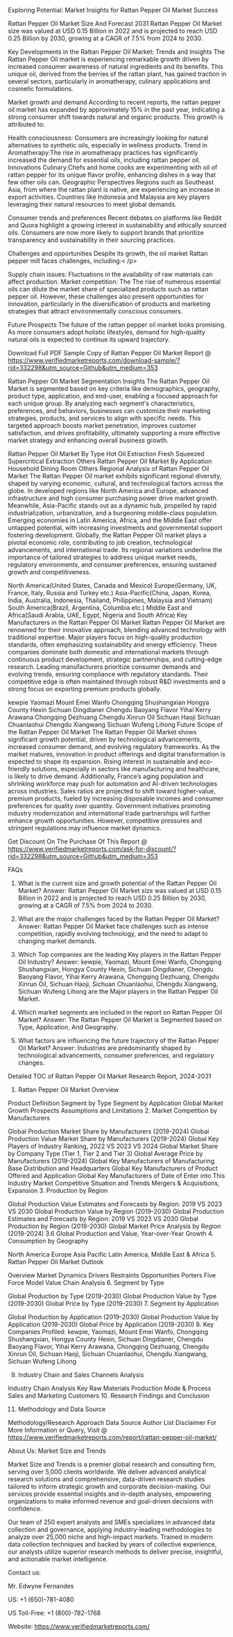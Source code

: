 Exploring Potential: Market Insights for Rattan Pepper Oil Market Success


Rattan Pepper Oil Market Size And Forecast 2031
Rattan Pepper Oil Market size was valued at USD 0.15 Billion in 2022 and is projected to reach USD 0.25 Billion by 2030, growing at a CAGR of 7.5% from 2024 to 2030.

Key Developments in the Rattan Pepper Oil Market: Trends and Insights
The Rattan Pepper Oil market is experiencing remarkable growth driven by increased consumer awareness of natural ingredients and its benefits. This unique oil, derived from the berries of the rattan plant, has gained traction in several sectors, particularly in aromatherapy, culinary applications and cosmetic formulations.

Market growth and demand
According to recent reports, the rattan pepper oil market has expanded by approximately 15% in the past year, indicating a strong consumer shift towards natural and organic products. This growth is attributed to:

Health consciousness: Consumers are increasingly looking for natural alternatives to synthetic oils, especially in wellness products.
Trend in Aromatherapy:The rise in aromatherapy practices has significantly increased the demand for essential oils, including rattan pepper oil.
Innovations Culinary:Chefs and home cooks are experimenting with oil of rattan pepper for its unique flavor profile, enhancing dishes in a way that few other oils can.
Geographic Perspectives
Regions such as Southeast Asia, from where the rattan plant is native, are experiencing an increase in export activities. Countries like Indonesia and Malaysia are key players leveraging their natural resources to meet global demands.

Consumer trends and preferences
Recent debates on platforms like Reddit and Quora highlight a growing interest in sustainability and ethically sourced oils. Consumers are now more likely to support brands that prioritize transparency and sustainability in their sourcing practices.

Challenges and opportunities
Despite its growth, the oil market Rattan pepper mill faces challenges, including:< /p>

Supply chain issues: Fluctuations in the availability of raw materials can affect production.
Market competition: The The rise of numerous essential oils can dilute the market share of specialized products such as rattan pepper oil.
However, these challenges also present opportunities for innovation, particularly in the diversification of products and marketing strategies that attract environmentally conscious consumers.

Future Prospects
The future of the rattan pepper oil market looks promising. As more consumers adopt holistic lifestyles, demand for high-quality natural oils is expected to continue its upward trajectory.

Download Full PDF Sample Copy of Rattan Pepper Oil Market Report @ https://www.verifiedmarketreports.com/download-sample/?rid=332298&utm_source=Github&utm_medium=353

Rattan Pepper Oil Market Segmentation Insights
The Rattan Pepper Oil Market is segmented based on key criteria like demographics, geography, product type, application, and end-user, enabling a focused approach for each unique group. By analyzing each segment's characteristics, preferences, and behaviors, businesses can customize their marketing strategies, products, and services to align with specific needs. This targeted approach boosts market penetration, improves customer satisfaction, and drives profitability, ultimately supporting a more effective market strategy and enhancing overall business growth.

Rattan Pepper Oil Market By Type
Hot Oil Extraction
Fresh Squeezed
Supercritical Extraction
Others
Rattan Pepper Oil Market By Application
Household
Dining Room
Others
Regional Analysis of Rattan Pepper Oil Market
The Rattan Pepper Oil market exhibits significant regional diversity, shaped by varying economic, cultural, and technological factors across the globe. In developed regions like North America and Europe, advanced infrastructure and high consumer purchasing power drive market growth. Meanwhile, Asia-Pacific stands out as a dynamic hub, propelled by rapid industrialization, urbanization, and a burgeoning middle-class population. Emerging economies in Latin America, Africa, and the Middle East offer untapped potential, with increasing investments and governmental support fostering development. Globally, the Rattan Pepper Oil market plays a pivotal economic role, contributing to job creation, technological advancements, and international trade. Its regional variations underline the importance of tailored strategies to address unique market needs, regulatory environments, and consumer preferences, ensuring sustained growth and competitiveness.

North America(United States, Canada and Mexico)
Europe(Germany, UK, France, Italy, Russia and Turkey etc.)
Asia-Pacific(China, Japan, Korea, India, Australia, Indonesia, Thailand, Philippines, Malaysia and Vietnam)
South America(Brazil, Argentina, Columbia etc.)
Middle East and Africa(Saudi Arabia, UAE, Egypt, Nigeria and South Africa)
Key Manufacturers in the Rattan Pepper Oil Market
Rattan Pepper Oil Market are renowned for their innovative approach, blending advanced technology with traditional expertise. Major players focus on high-quality production standards, often emphasizing sustainability and energy efficiency. These companies dominate both domestic and international markets through continuous product development, strategic partnerships, and cutting-edge research. Leading manufacturers prioritize consumer demands and evolving trends, ensuring compliance with regulatory standards. Their competitive edge is often maintained through robust R&D investments and a strong focus on exporting premium products globally.

kewpie
Yaomazi
Mount Emei Wanfo
Chongqing Shushangxian
Hongya County Hexin
Sichuan Dingdianer
Chengdu Baoyang Flavor
Yihai Kerry Arawana
Chongqing Dezhuang
Chengdu Xinrun Oil
Sichuan Haoji
Sichuan Chuanlaohui
Chengdu Xiangwang
Sichuan Wufeng Lihong
Future Scope of the Rattan Pepper Oil Market
The Rattan Pepper Oil Market shows significant growth potential, driven by technological advancements, increased consumer demand, and evolving regulatory frameworks. As the market matures, innovation in product offerings and digital transformation is expected to shape its expansion. Rising interest in sustainable and eco-friendly solutions, especially in sectors like manufacturing and healthcare, is likely to drive demand. Additionally, France’s aging population and shrinking workforce may push for automation and AI-driven technologies across industries. Sales ratios are projected to shift toward higher-value, premium products, fueled by increasing disposable incomes and consumer preferences for quality over quantity. Government initiatives promoting industry modernization and international trade partnerships will further enhance growth opportunities. However, competitive pressures and stringent regulations may influence market dynamics.

Get Discount On The Purchase Of This Report @ https://www.verifiedmarketreports.com/ask-for-discount/?rid=332298&utm_source=Github&utm_medium=353

FAQs
1. What is the current size and growth potential of the Rattan Pepper Oil Market?
Answer: Rattan Pepper Oil Market size was valued at USD 0.15 Billion in 2022 and is projected to reach USD 0.25 Billion by 2030, growing at a CAGR of 7.5% from 2024 to 2030.

2. What are the major challenges faced by the Rattan Pepper Oil Market?
Answer: Rattan Pepper Oil Market face challenges such as intense competition, rapidly evolving technology, and the need to adapt to changing market demands.

3. Which Top companies are the leading Key players in the Rattan Pepper Oil Industry?
Answer: kewpie, Yaomazi, Mount Emei Wanfo, Chongqing Shushangxian, Hongya County Hexin, Sichuan Dingdianer, Chengdu Baoyang Flavor, Yihai Kerry Arawana, Chongqing Dezhuang, Chengdu Xinrun Oil, Sichuan Haoji, Sichuan Chuanlaohui, Chengdu Xiangwang, Sichuan Wufeng Lihong are the Major players in the Rattan Pepper Oil Market.

4. Which market segments are included in the report on Rattan Pepper Oil Market?
Answer: The Rattan Pepper Oil Market is Segmented based on Type, Application, And Geography.

5. What factors are influencing the future trajectory of the Rattan Pepper Oil Market?
Answer: Industries are predominantly shaped by technological advancements, consumer preferences, and regulatory changes.

Detailed TOC of Rattan Pepper Oil Market Research Report, 2024-2031
1. Rattan Pepper Oil Market Overview

Product Definition
Segment by Type
Segment by Application
Global Market Growth Prospects
Assumptions and Limitations
2. Market Competition by Manufacturers

Global Production Market Share by Manufacturers (2019-2024)
Global Production Value Market Share by Manufacturers (2019-2024)
Global Key Players of Industry Ranking, 2022 VS 2023 VS 2024
Global Market Share by Company Type (Tier 1, Tier 2 and Tier 3)
Global Average Price by Manufacturers (2019-2024)
Global Key Manufacturers of Manufacturing Base Distribution and Headquarters
Global Key Manufacturers of Product Offered and Application
Global Key Manufacturers of Date of Enter into This Industry
Market Competitive Situation and Trends
Mergers & Acquisitions, Expansion
3. Production by Region

Global Production Value Estimates and Forecasts by Region: 2019 VS 2023 VS 2030
Global Production Value by Region (2019-2030)
Global Production Estimates and Forecasts by Region: 2019 VS 2023 VS 2030
Global Production by Region (2019-2030)
Global Market Price Analysis by Region (2019-2024) 3.6 Global Production and Value, Year-over-Year Growth
4. Consumption by Geography

North America
Europe
Asia Pacific
Latin America, Middle East & Africa
5. Rattan Pepper Oil Market Outlook

Overview
Market Dynamics
Drivers
Restraints
Opportunities
Porters Five Force Model
Value Chain Analysis 
6. Segment by Type

Global Production by Type (2019-2030)
Global Production Value by Type (2019-2030)
Global Price by Type (2019-2030)
7. Segment by Application

Global Production by Application (2019-2030)
Global Production Value by Application (2019-2030)
Global Price by Application (2019-2030)
8. Key Companies Profiled: kewpie, Yaomazi, Mount Emei Wanfo, Chongqing Shushangxian, Hongya County Hexin, Sichuan Dingdianer, Chengdu Baoyang Flavor, Yihai Kerry Arawana, Chongqing Dezhuang, Chengdu Xinrun Oil, Sichuan Haoji, Sichuan Chuanlaohui, Chengdu Xiangwang, Sichuan Wufeng Lihong

9. Industry Chain and Sales Channels Analysis

Industry Chain Analysis
Key Raw Materials
Production Mode & Process
Sales and Marketing
Customers
10. Research Findings and Conclusion

11. Methodology and Data Source

Methodology/Research Approach
Data Source
Author List
Disclaimer
For More Information or Query, Visit @ https://www.verifiedmarketreports.com/report/rattan-pepper-oil-market/

About Us: Market Size and Trends

Market Size and Trends is a premier global research and consulting firm, serving over 5,000 clients worldwide. We deliver advanced analytical research solutions and comprehensive, data-driven research studies tailored to inform strategic growth and corporate decision-making. Our services provide essential insights and in-depth analyses, empowering organizations to make informed revenue and goal-driven decisions with confidence.

Our team of 250 expert analysts and SMEs specializes in advanced data collection and governance, applying industry-leading methodologies to analyze over 25,000 niche and high-impact markets. Trained in modern data collection techniques and backed by years of collective experience, our analysts utilize superior research methods to deliver precise, insightful, and actionable market intelligence.

Contact us:

Mr. Edwyne Fernandes

US: +1 (650)-781-4080

US Toll-Free: +1 (800)-782-1768

Website: https://www.verifiedmarketreports.com/
